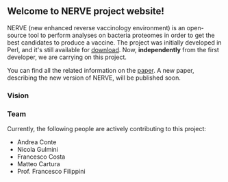 ## Welcome to NERVE project website!

NERVE (new enhanced reverse vaccinology environment) is an open-source tool to perform analyses on bacteria proteomes in order to get the best candidates to produce a vaccine. 
The project was initially developed in Perl, and it's still available for [download](http://www.bio.unipd.it/molbinfo/NERVE_download.html). Now, **independently** from the first developer, we are carrying on this project. 

You can find all the related information on the [paper](https://www.ncbi.nlm.nih.gov/pmc/articles/PMC1570458/). A new paper, describing the new version of NERVE, will be published soon. 

### Vision

### Team
Currently, the following people are actively contributing to this project:

- Andrea Conte
- Nicola Gulmini
- Francesco Costa
- Matteo Cartura
- Prof. Francesco Filippini
